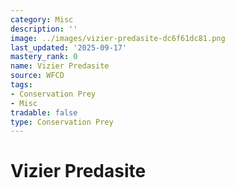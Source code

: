 ```yaml
---
category: Misc
description: ''
image: ../images/vizier-predasite-dc6f61dc81.png
last_updated: '2025-09-17'
mastery_rank: 0
name: Vizier Predasite
source: WFCD
tags:
- Conservation Prey
- Misc
tradable: false
type: Conservation Prey
---
```


# Vizier Predasite

